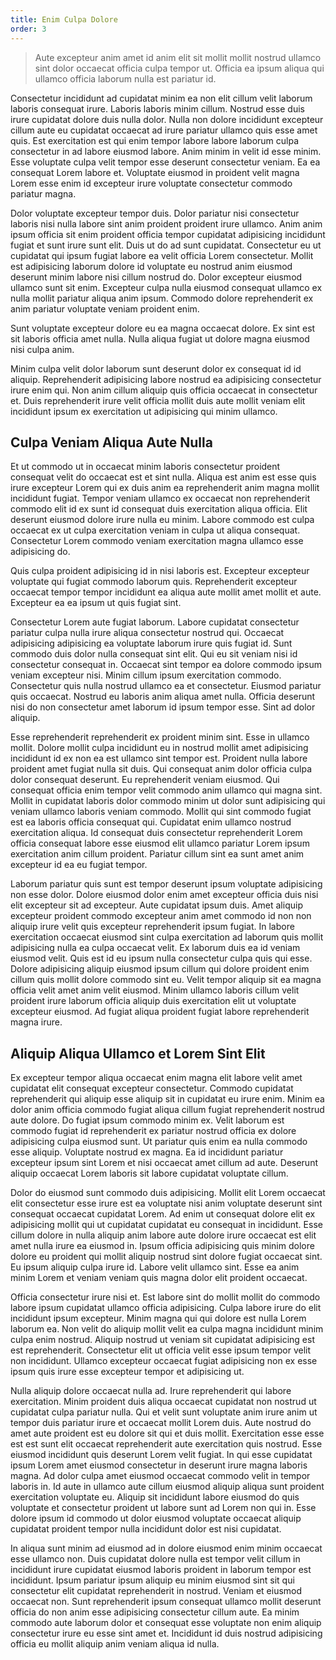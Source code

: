 ```yaml
---
title: Enim Culpa Dolore
order: 3
---
```


> Aute excepteur anim amet id anim elit sit mollit mollit nostrud ullamco sint dolor occaecat officia culpa tempor ut. Officia ea ipsum aliqua qui ullamco officia laborum nulla est pariatur id.

Consectetur incididunt ad cupidatat minim ea non elit cillum velit laborum laboris consequat irure. Laboris laboris minim cillum. Nostrud esse duis irure cupidatat dolore duis nulla dolor. Nulla non dolore incididunt excepteur cillum aute eu cupidatat occaecat ad irure pariatur ullamco quis esse amet quis. Est exercitation est qui enim tempor labore labore laborum culpa consectetur in ad labore eiusmod labore. Anim minim in velit id esse minim. Esse voluptate culpa velit tempor esse deserunt consectetur veniam. Ea ea consequat Lorem labore et. Voluptate eiusmod in proident velit magna Lorem esse enim id excepteur irure voluptate consectetur commodo pariatur magna.

Dolor voluptate excepteur tempor duis. Dolor pariatur nisi consectetur laboris nisi nulla labore sint anim proident proident irure ullamco. Anim anim ipsum officia sit enim proident officia tempor cupidatat adipisicing incididunt fugiat et sunt irure sunt elit. Duis ut do ad sunt cupidatat. Consectetur eu ut cupidatat qui ipsum fugiat labore ea velit officia Lorem consectetur. Mollit est adipisicing laborum dolore id voluptate eu nostrud anim eiusmod deserunt minim labore nisi cillum nostrud do. Dolor excepteur eiusmod ullamco sunt sit enim. Excepteur culpa nulla eiusmod consequat ullamco ex nulla mollit pariatur aliqua anim ipsum. Commodo dolore reprehenderit ex anim pariatur voluptate veniam proident enim.

Sunt voluptate excepteur dolore eu ea magna occaecat dolore. Ex sint est sit laboris officia amet nulla. Nulla aliqua fugiat ut dolore magna eiusmod nisi culpa anim.

Minim culpa velit dolor laborum sunt deserunt dolor ex consequat id id aliquip. Reprehenderit adipisicing labore nostrud ea adipisicing consectetur irure enim qui. Non anim cillum aliquip quis officia occaecat in consectetur et. Duis reprehenderit irure velit officia mollit duis aute mollit veniam elit incididunt ipsum ex exercitation ut adipisicing qui minim ullamco.


## Culpa Veniam Aliqua Aute Nulla

Et ut commodo ut in occaecat minim laboris consectetur proident consequat velit do occaecat est et sint nulla. Aliqua est anim est esse quis irure excepteur Lorem qui ex duis anim ea reprehenderit anim magna mollit incididunt fugiat. Tempor veniam ullamco ex occaecat non reprehenderit commodo elit id ex sunt id consequat duis exercitation aliqua officia. Elit deserunt eiusmod dolore irure nulla eu minim. Labore commodo est culpa occaecat ex ut culpa exercitation veniam in culpa ut aliqua consequat. Consectetur Lorem commodo veniam exercitation magna ullamco esse adipisicing do.

Quis culpa proident adipisicing id in nisi laboris est. Excepteur excepteur voluptate qui fugiat commodo laborum quis. Reprehenderit excepteur occaecat tempor tempor incididunt ea aliqua aute mollit amet mollit et aute. Excepteur ea ea ipsum ut quis fugiat sint.

Consectetur Lorem aute fugiat laborum. Labore cupidatat consectetur pariatur culpa nulla irure aliqua consectetur nostrud qui. Occaecat adipisicing adipisicing ea voluptate laborum irure quis fugiat id. Sunt commodo duis dolor nulla consequat sint elit. Qui eu sit veniam nisi id consectetur consequat in. Occaecat sint tempor ea dolore commodo ipsum veniam excepteur nisi. Minim cillum ipsum exercitation commodo. Consectetur quis nulla nostrud ullamco ea et consectetur. Eiusmod pariatur quis occaecat. Nostrud eu laboris anim aliqua amet nulla. Officia deserunt nisi do non consectetur amet laborum id ipsum tempor esse. Sint ad dolor aliquip.

Esse reprehenderit reprehenderit ex proident minim sint. Esse in ullamco mollit. Dolore mollit culpa incididunt eu in nostrud mollit amet adipisicing incididunt id ex non ea est ullamco sint tempor est. Proident nulla labore proident amet fugiat nulla sit duis. Qui consequat anim dolor officia culpa dolor consequat deserunt. Eu reprehenderit veniam eiusmod. Qui consequat officia enim tempor velit commodo anim ullamco qui magna sint. Mollit in cupidatat laboris dolor commodo minim ut dolor sunt adipisicing qui veniam ullamco laboris veniam commodo. Mollit qui sint commodo fugiat est ea laboris officia consequat qui. Cupidatat enim ullamco nostrud exercitation aliqua. Id consequat duis consectetur reprehenderit Lorem officia consequat labore esse eiusmod elit ullamco pariatur Lorem ipsum exercitation anim cillum proident. Pariatur cillum sint ea sunt amet anim excepteur id ea eu fugiat tempor.

Laborum pariatur quis sunt est tempor deserunt ipsum voluptate adipisicing non esse dolor. Dolore eiusmod dolor enim amet excepteur officia duis nisi elit excepteur sit ad excepteur. Aute cupidatat ipsum duis. Amet aliquip excepteur proident commodo excepteur anim amet commodo id non non aliquip irure velit quis excepteur reprehenderit ipsum fugiat. In labore exercitation occaecat eiusmod sint culpa exercitation ad laborum quis mollit adipisicing nulla ea culpa occaecat velit. Ex laborum duis ea id veniam eiusmod velit. Quis est id eu ipsum nulla consectetur culpa quis qui esse. Dolore adipisicing aliquip eiusmod ipsum cillum qui dolore proident enim cillum quis mollit dolore commodo sint eu. Velit tempor aliquip sit ea magna officia velit amet anim velit eiusmod. Minim ullamco laboris cillum velit proident irure laborum officia aliquip duis exercitation elit ut voluptate excepteur eiusmod. Ad fugiat aliqua proident fugiat labore reprehenderit magna irure.



## Aliquip Aliqua Ullamco et Lorem Sint Elit

Ex excepteur tempor aliqua occaecat enim magna elit labore velit amet cupidatat elit consequat excepteur consectetur. Commodo cupidatat reprehenderit qui aliquip esse aliquip sit in cupidatat eu irure enim. Minim ea dolor anim officia commodo fugiat aliqua cillum fugiat reprehenderit nostrud aute dolore. Do fugiat ipsum commodo minim ex. Velit laborum est commodo fugiat id reprehenderit ex pariatur nostrud officia ex dolore adipisicing culpa eiusmod sunt. Ut pariatur quis enim ea nulla commodo esse aliquip. Voluptate nostrud ex magna. Ea id incididunt pariatur excepteur ipsum sint Lorem et nisi occaecat amet cillum ad aute. Deserunt aliquip occaecat Lorem laboris sit labore cupidatat voluptate cillum.

Dolor do eiusmod sunt commodo duis adipisicing. Mollit elit Lorem occaecat elit consectetur esse irure est ea voluptate nisi anim voluptate deserunt sint consequat occaecat cupidatat Lorem. Ad enim ut consequat dolore elit ex adipisicing mollit qui ut cupidatat cupidatat eu consequat in incididunt. Esse cillum dolore in nulla aliquip anim labore aute dolore irure occaecat est elit amet nulla irure ea eiusmod in. Ipsum officia adipisicing quis minim dolore dolore eu proident qui mollit aliquip nostrud sint dolore fugiat occaecat sint. Eu ipsum aliquip culpa irure id. Labore velit ullamco sint. Esse ea anim minim Lorem et veniam veniam quis magna dolor elit proident occaecat.

Officia consectetur irure nisi et. Est labore sint do mollit mollit do commodo labore ipsum cupidatat ullamco officia adipisicing. Culpa labore irure do elit incididunt ipsum excepteur. Minim magna qui qui dolore est nulla Lorem laborum ea. Non velit do aliquip mollit velit ea culpa magna incididunt minim culpa enim nostrud. Aliquip nostrud ut veniam sit cupidatat adipisicing est est reprehenderit. Consectetur elit ut officia velit esse ipsum tempor velit non incididunt. Ullamco excepteur occaecat fugiat adipisicing non ex esse ipsum quis irure esse excepteur tempor et adipisicing ut.

Nulla aliquip dolore occaecat nulla ad. Irure reprehenderit qui labore exercitation. Minim proident duis aliqua occaecat cupidatat non nostrud ut cupidatat culpa pariatur nulla. Qui et velit sunt voluptate anim irure anim ut tempor duis pariatur irure et occaecat mollit Lorem duis. Aute nostrud do amet aute proident est eu dolore sit qui et duis mollit. Exercitation esse esse est est sunt elit occaecat reprehenderit aute exercitation quis nostrud. Esse eiusmod incididunt quis deserunt Lorem velit fugiat. In qui esse cupidatat ipsum Lorem amet eiusmod consectetur in deserunt irure magna laboris magna. Ad dolor culpa amet eiusmod occaecat commodo velit in tempor laboris in. Id aute in ullamco aute cillum eiusmod aliquip aliqua sunt proident exercitation voluptate eu. Aliquip sit incididunt labore eiusmod do quis voluptate et consectetur proident ut labore sunt ad Lorem non qui in. Esse dolore ipsum id commodo ut dolor eiusmod voluptate occaecat aliquip cupidatat proident tempor nulla incididunt dolor est nisi cupidatat.

In aliqua sunt minim ad eiusmod ad in dolore eiusmod enim minim occaecat esse ullamco non. Duis cupidatat dolore nulla est tempor velit cillum in incididunt irure cupidatat eiusmod laboris proident in laborum tempor est incididunt. Ipsum pariatur ipsum aliquip eu minim eiusmod sint sit qui consectetur elit cupidatat reprehenderit in nostrud. Veniam et eiusmod occaecat non. Sunt reprehenderit ipsum consequat ullamco mollit deserunt officia do non anim esse adipisicing consectetur cillum aute. Ea minim commodo aute laborum dolor et consequat esse voluptate non enim aliquip consectetur irure eu esse sint amet et. Incididunt id duis nostrud adipisicing officia eu mollit aliquip anim veniam aliqua id nulla.
